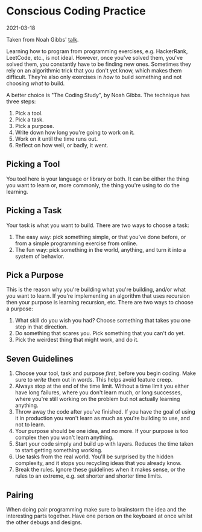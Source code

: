 # Conscious Coding Practice

<span class="date">2021-03-18</span>

Taken from Noah Gibbs' [talk](https://www.youtube.com/watch?v=NF4rHCUElVI).

Learning how to program from programming exercises, e.g. HackerRank, LeetCode, etc., is not ideal. However, once you've solved them, you've solved them, you constantly have to be finding new ones. Sometimes they rely on an algorithmic trick that you don't yet know, which makes them difficult. They're also only exercises in *how* to build something and not choosing *what* to build.

A better choice is "The Coding Study", by Noah Gibbs. The technique has three steps:

1. Pick a tool.
2. Pick a task.
3. Pick a purpose.
4. Write down how long you're going to work on it.
5. Work on it until the time runs out.
6. Reflect on how well, or badly, it went.

## Picking a Tool

You tool here is your language or library or both. It can be either the thing you want to learn or, more commonly, the thing you're using to do the learning.

## Picking a Task

Your task is what you want to build. There are two ways to choose a task:

1. The easy way: pick something simple, or that you've done before, or from a simple programming exercise from online.
2. The fun way: pick something in the world, anything, and turn it into a system of behavior.

## Pick a Purpose

This is the reason why you're building what you're building, and/or what you want to learn. If you're implementing an algorithm that uses recursion then your purpose is learning recursion, etc. There are two ways to choose a purpose:

1. What skill do you wish you had? Choose something that takes you one step in that direction.
2. Do something that scares you. Pick something that you can't do yet.
3. Pick the weirdest thing that might work, and do it.

## Seven Guidelines

1. Choose your tool, task and purpose *first*, before you begin coding. Make sure to *write* them out in words. This helps avoid feature creep.
2. Always stop at the end of the time limit. Without a time limit you either have long failures, where you don't learn much, or long successes, where you're still working on the problem but not actually learning anything.
3. Throw away the code after you've finished. If you have the goal of using it in production you won't learn as much as you're building to use, and not to learn.
4. Your purpose should be one idea, and no more. If your purpose is too complex then you won't learn anything.
5. Start your code simply and build up with layers. Reduces the time taken to start getting something working.
6. Use tasks from the real world. You'll be surprised by the hidden complexity, and it stops you recycling ideas that you already know.
7. Break the rules. Ignore these guidelines when it makes sense, or the rules to an extreme, e.g. set shorter and shorter time limits.

## Pairing

When doing pair programming make sure to brainstorm the idea and the interesting parts together. Have one person on the keyboard at once whilst the other debugs and designs.
